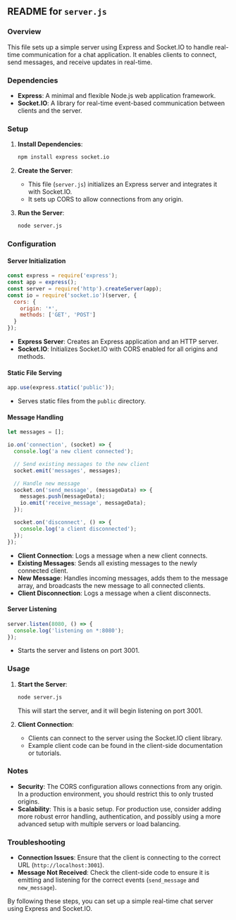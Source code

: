 ## README for `server.js`

### Overview

This file sets up a simple server using Express and Socket.IO to handle real-time communication for a chat application. It enables clients to connect, send messages, and receive updates in real-time.

### Dependencies

- **Express**: A minimal and flexible Node.js web application framework.
- **Socket.IO**: A library for real-time event-based communication between clients and the server.

### Setup

1. **Install Dependencies**:
   ```bash
   npm install express socket.io
   ```

2. **Create the Server**:
   - This file (`server.js`) initializes an Express server and integrates it with Socket.IO.
   - It sets up CORS to allow connections from any origin.

3. **Run the Server**:
   ```bash
   node server.js
   ```

### Configuration

#### Server Initialization

```javascript
const express = require('express');
const app = express();
const server = require('http').createServer(app);
const io = require('socket.io')(server, {
  cors: {
    origin: '*',
    methods: ['GET', 'POST']
  }
});
```

- **Express Server**: Creates an Express application and an HTTP server.
- **Socket.IO**: Initializes Socket.IO with CORS enabled for all origins and methods.

#### Static File Serving

```javascript
app.use(express.static('public'));
```

- Serves static files from the `public` directory.

#### Message Handling

```javascript
let messages = [];

io.on('connection', (socket) => {
  console.log('a new client connected');

  // Send existing messages to the new client
  socket.emit('messages', messages);

  // Handle new message
  socket.on('send_message', (messageData) => {
    messages.push(messageData);
    io.emit('receive_message', messageData);
  });

  socket.on('disconnect', () => {
    console.log('a client disconnected');
  });
});
```

- **Client Connection**: Logs a message when a new client connects.
- **Existing Messages**: Sends all existing messages to the newly connected client.
- **New Message**: Handles incoming messages, adds them to the message array, and broadcasts the new message to all connected clients.
- **Client Disconnection**: Logs a message when a client disconnects.

#### Server Listening

```javascript
server.listen(8080, () => {
  console.log('listening on *:8080');
});
```

- Starts the server and listens on port 3001.

### Usage

1. **Start the Server**:
   ```bash
   node server.js
   ```
   This will start the server, and it will begin listening on port 3001.

2. **Client Connection**:
   - Clients can connect to the server using the Socket.IO client library.
   - Example client code can be found in the client-side documentation or tutorials.

### Notes

- **Security**: The CORS configuration allows connections from any origin. In a production environment, you should restrict this to only trusted origins.
- **Scalability**: This is a basic setup. For production use, consider adding more robust error handling, authentication, and possibly using a more advanced setup with multiple servers or load balancing.

### Troubleshooting

- **Connection Issues**: Ensure that the client is connecting to the correct URL (`http://localhost:3001`).
- **Message Not Received**: Check the client-side code to ensure it is emitting and listening for the correct events (`send_message` and `new_message`).

By following these steps, you can set up a simple real-time chat server using Express and Socket.IO.
